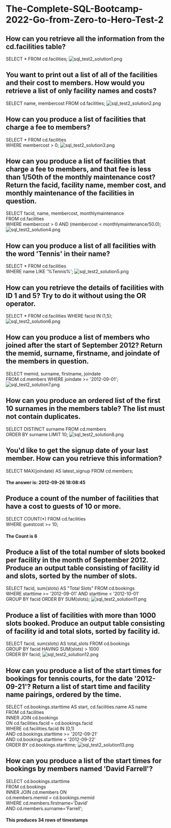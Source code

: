 # The-Complete-SQL-Bootcamp-2022-Go-from-Zero-to-Hero-Test-2

## How can you retrieve all the information from the cd.facilities table?
SELECT * FROM cd.facilities; 
![sql_test2_solution1.png](sql_test2_solution1.png)

## You want to print out a list of all of the facilities and their cost to members. How would you retrieve a list of only facility names and costs?
SELECT name, membercost FROM cd.facilities;
![sql_test2_solution2.png](sql_test2_solution2.png)

## How can you produce a list of facilities that charge a fee to members?
SELECT * FROM cd.facilities<br>
WHERE membercost > 0;
![sql_test2_solution3.png](sql_test2_solution3.png)

## How can you produce a list of facilities that charge a fee to members, and that fee is less than 1/50th of the monthly maintenance cost? Return the facid, facility name, member cost, and monthly maintenance of the facilities in question.
SELECT facid, name, membercost, monthlymaintenance<br>
FROM cd.facilities<br>
WHERE membercost > 0 AND (membercost < monthlymaintenance/50.0);
![sql_test2_solution4.png](sql_test2_solution4.png)

## How can you produce a list of all facilities with the word 'Tennis' in their name?
SELECT * FROM cd.facilities<br>
WHERE name LIKE '%Tennis%';
![sql_test2_solution5.png](sql_test2_solution5.png)

## How can you retrieve the details of facilities with ID 1 and 5? Try to do it without using the OR operator.
SELECT * FROM cd.facilities WHERE facid IN (1,5);
![sql_test2_solution6.png](sql_test2_solution6.png)

## How can you produce a list of members who joined after the start of September 2012? Return the memid, surname, firstname, and joindate of the members in question.
SELECT memid, surname, firstname, joindate<br>
FROM cd.members WHERE joindate >= '2012-09-01';
![sql_test2_solution7.png](sql_test2_solution7.png)

## How can you produce an ordered list of the first 10 surnames in the members table? The list must not contain duplicates.
SELECT DISTINCT surname FROM cd.members<br>
ORDER BY  surname LIMIT 10;
![sql_test2_solution8.png](sql_test2_solution8.png)

## You'd like to get the signup date of your last member. How can you retrieve this information?
SELECT MAX(joindate) AS latest_signup FROM cd.members;

#### The answer is: 2012-09-26 18:08:45

## Produce a count of the number of facilities that have a cost to guests of 10 or more.
SELECT COUNT(*) FROM cd.facilities<br>
WHERE guestcost >= 10;

#### The Count is 6

## Produce a list of the total number of slots booked per facility in the month of September 2012. Produce an output table consisting of facility id and slots, sorted by the number of slots.
SELECT facid, sum(slots) AS "Total Slots" FROM cd.bookings<br>
WHERE starttime >= '2012-09-01' AND starttime < '2012-10-01'<br>
GROUP BY facid ORDER BY SUM(slots);
![sql_test2_solution11.png](sql_test2_solution11.png)

## Produce a list of facilities with more than 1000 slots booked. Produce an output table consisting of facility id and total slots, sorted by facility id.
SELECT facid, sum(slots) AS total_slots FROM cd.bookings<br>
GROUP BY facid HAVING SUM(slots) > 1000<br>
ORDER BY facid;
![sql_test2_solution12.png](sql_test2_solution12.png)

## How can you produce a list of the start times for bookings for tennis courts, for the date '2012-09-21'? Return a list of start time and facility name pairings, ordered by the time.
SELECT cd.bookings.starttime AS start, cd.facilities.name AS name<br>
FROM cd.facilities<br>
INNER JOIN cd.bookings<br>
ON cd.facilities.facid = cd.bookings.facid<br>
WHERE cd.facilities.facid IN (0,1)<br>
AND cd.bookings.starttime >= '2012-09-21' <br>
AND cd.bookings.starttime < '2012-09-22' <br>
ORDER BY cd.bookings.starttime;
![sql_test2_solution13.png](sql_test2_solution13.png)

## How can you produce a list of the start times for bookings by members named 'David Farrell'?
SELECT cd.bookings.starttime <br>
FROM cd.bookings <br>
INNER JOIN cd.members ON <br>
cd.members.memid = cd.bookings.memid <br>
WHERE cd.members.firstname='David' <br>
AND cd.members.surname='Farrell';

#### This produces 34 rows of timestamps
